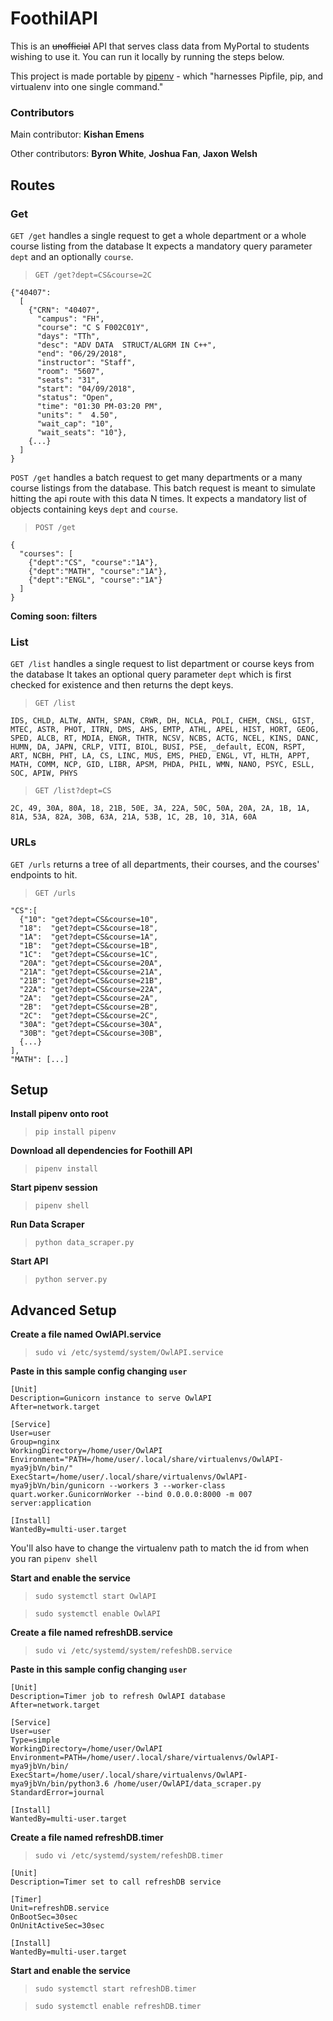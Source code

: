 # FoothilAPI
This is an ~~unofficial~~ API that serves class data from MyPortal to students wishing to use it. You can run it locally by running the steps below.

This project is made portable by [pipenv](http://pipenv.readthedocs.io/en/latest/basics/) - which "harnesses Pipfile, pip, and virtualenv into one single command."

### Contributors
Main contributor: **Kishan Emens**

Other contributors: **Byron White**, **Joshua Fan**, **Jaxon Welsh**

## Routes
### Get
`GET /get` handles a single request to get a whole department or a whole course listing from the database
It expects a mandatory query parameter `dept` and an optionally `course`.

> `GET /get?dept=CS&course=2C`
```
{"40407":
  [
    {"CRN": "40407",
      "campus": "FH",
      "course": "C S F002C01Y",
      "days": "TTh",
      "desc": "ADV DATA  STRUCT/ALGRM IN C++",
      "end": "06/29/2018",
      "instructor": "Staff",
      "room": "5607",
      "seats": "31",
      "start": "04/09/2018",
      "status": "Open",
      "time": "01:30 PM-03:20 PM",
      "units": "  4.50",
      "wait_cap": "10",
      "wait_seats": "10"},
    {...}
  ]
}
```

<span style="display:none;"><script type="form/interact" data-request-type="GET" data-request-url="/get" data-request-body="?dept=CS&course=2C"></script></span>


`POST /get` handles a batch request to get many departments or a many course listings from the database.
This batch request is meant to simulate hitting the api route with this data N times.
It expects a mandatory list of objects containing keys `dept` and `course`.

> `POST /get`
```
{
  "courses": [
    {"dept":"CS", "course":"1A"},
    {"dept":"MATH", "course":"1A"},
    {"dept":"ENGL", "course":"1A"}
  ]
}
```

<span style="display:none;"><script type="form/interact" data-request-type="POST" data-request-url="/get" data-request-body='{"courses":[{"dept":"CS","course":"1A"},{"dept":"MATH","course":"1A"},{"dept":"ENGL","course":"1A"}]}'></script></span>

**Coming soon: filters**

### List
`GET /list` handles a single request to list department or course keys from the database
It takes an optional query parameter `dept` which is first checked for existence and then returns the dept keys.

> `GET /list`
```
IDS, CHLD, ALTW, ANTH, SPAN, CRWR, DH, NCLA, POLI, CHEM, CNSL, GIST, MTEC, ASTR, PHOT, ITRN, DMS, AHS, EMTP, ATHL, APEL, HIST, HORT, GEOG, SPED, ALCB, RT, MDIA, ENGR, THTR, NCSV, NCBS, ACTG, NCEL, KINS, DANC, HUMN, DA, JAPN, CRLP, VITI, BIOL, BUSI, PSE, _default, ECON, RSPT, ART, NCBH, PHT, LA, CS, LINC, MUS, EMS, PHED, ENGL, VT, HLTH, APPT, MATH, COMM, NCP, GID, LIBR, APSM, PHDA, PHIL, WMN, NANO, PSYC, ESLL, SOC, APIW, PHYS
```

> `GET /list?dept=CS`
```
2C, 49, 30A, 80A, 18, 21B, 50E, 3A, 22A, 50C, 50A, 20A, 2A, 1B, 1A, 81A, 53A, 82A, 30B, 63A, 21A, 53B, 1C, 2B, 10, 31A, 60A
```

<span style="display:none;"><script type="form/interact" data-request-type="GET" data-request-url="/list" data-request-body="?dept=CS"></script></span>

### URLs
`GET /urls` returns a tree of all departments, their courses, and the courses' endpoints to hit.

> `GET /urls`
```
"CS":[
  {"10": "get?dept=CS&course=10",
  "18":  "get?dept=CS&course=18",
  "1A":  "get?dept=CS&course=1A",
  "1B":  "get?dept=CS&course=1B",
  "1C":  "get?dept=CS&course=1C",
  "20A": "get?dept=CS&course=20A",
  "21A": "get?dept=CS&course=21A",
  "21B": "get?dept=CS&course=21B",
  "22A": "get?dept=CS&course=22A",
  "2A":  "get?dept=CS&course=2A",
  "2B":  "get?dept=CS&course=2B",
  "2C":  "get?dept=CS&course=2C",
  "30A": "get?dept=CS&course=30A",
  "30B": "get?dept=CS&course=30B",
  {...}
],
"MATH": [...]
```

<span style="display:none;"><script type="form/interact" data-request-type="GET" data-request-url="/urls" data-request-body=""></script></span>


## Setup

**Install pipenv onto root**
> `pip install pipenv`


**Download all dependencies for Foothill API**
> `pipenv install`


**Start pipenv session**
> `pipenv shell`


**Run Data Scraper**
> `python data_scraper.py`


**Start API**
> `python server.py`

## Advanced Setup

**Create a file named OwlAPI.service**
> `sudo vi /etc/systemd/system/OwlAPI.service`

**Paste in this sample config changing `user`**
```
[Unit]
Description=Gunicorn instance to serve OwlAPI
After=network.target

[Service]
User=user
Group=nginx
WorkingDirectory=/home/user/OwlAPI
Environment="PATH=/home/user/.local/share/virtualenvs/OwlAPI-mya9jbVn/bin/"
ExecStart=/home/user/.local/share/virtualenvs/OwlAPI-mya9jbVn/bin/gunicorn --workers 3 --worker-class quart.worker.GunicornWorker --bind 0.0.0.0:8000 -m 007 server:application

[Install]
WantedBy=multi-user.target
```
You'll also have to change the virtualenv path to match the id from when you ran `pipenv shell`

**Start and enable the service**
> `sudo systemctl start OwlAPI`

> `sudo systemctl enable OwlAPI`

**Create a file named refreshDB.service**
> `sudo vi /etc/systemd/system/refeshDB.service`

**Paste in this sample config changing `user`**
```
[Unit]
Description=Timer job to refresh OwlAPI database
After=network.target

[Service]
User=user
Type=simple
WorkingDirectory=/home/user/OwlAPI
Environment=PATH=/home/user/.local/share/virtualenvs/OwlAPI-mya9jbVn/bin/
ExecStart=/home/user/.local/share/virtualenvs/OwlAPI-mya9jbVn/bin/python3.6 /home/user/OwlAPI/data_scraper.py
StandardError=journal

[Install]
WantedBy=multi-user.target
```

**Create a file named refreshDB.timer**
> `sudo vi /etc/systemd/system/refeshDB.timer`

```
[Unit]
Description=Timer set to call refreshDB service

[Timer]
Unit=refreshDB.service
OnBootSec=30sec
OnUnitActiveSec=30sec

[Install]
WantedBy=multi-user.target
```

**Start and enable the service**
> `sudo systemctl start refreshDB.timer`

> `sudo systemctl enable refreshDB.timer`
